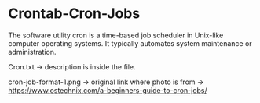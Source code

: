 # Crontab-Cron-Jobs

The software utility cron is a time-based job scheduler in Unix-like computer operating systems. It typically automates system maintenance or administration.

Cron.txt -> description is inside the file.

cron-job-format-1.png -> original link where photo is from -> https://www.ostechnix.com/a-beginners-guide-to-cron-jobs/
